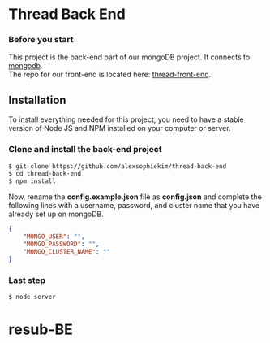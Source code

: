 # Thread Back End

### Before you start

This project is the back-end part of our mongoDB project. It connects to [mongodb](https://www.mongodb.com/).  
The repo for our front-end is located here: [thread-front-end](https://github.com/alexsophiekim/thread-front-end).  

## Installation
To install everything needed for this project, you need to have a stable version of Node JS and NPM installed on your computer or server.

### Clone and install the back-end project
```sh
$ git clone https://github.com/alexsophiekim/thread-back-end
$ cd thread-back-end
$ npm install

```
Now, rename the **config.example.json** file as **config.json** and complete the following lines with a username, password, and cluster name that you have already set up on mongoDB.  
```json
{
    "MONGO_USER": "",
    "MONGO_PASSWORD": "",
    "MONGO_CLUSTER_NAME": ""
}

```
### Last step
```sh
$ node server
```
# resub-BE

